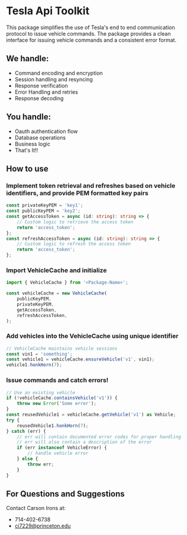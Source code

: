 # Tesla Api Toolkit
This package simplifies the use of Tesla's end to end communication protocol to issue vehicle commands.
The package provides a clean interface for issuing vehicle commands and a consistent error format. 

## We handle: 
- Command encoding and encryption
- Session handling and resyncing
- Response verification
- Error Handling and retries
- Response decoding

## You handle:
- Oauth authentication flow
- Database operations
- Business logic
- That's It!!

## How to use

### Implement token retrieval and refreshes based on vehicle identifiers, and provide PEM formatted key pairs
```typescript
const privateKeyPEM = 'key1'; 
const publicKeyPEM = 'key2';
const getAccessToken = async (id: string): string => {
    // Custom logic to retrieve the access token
    return 'access_token';
};
const refreshAccessToken = async (id: string): string => {
    // Custom logic to refresh the access token
    return 'access_token';
};
```

### Import VehicleCache and initialize
```typescript
import { VehicleCache } from '<Package-Name>';

const vehicleCache = new VehicleCache(
    publicKeyPEM,
    privateKeyPEM,
    getAccessToken,
    refreshAccessToken,
);
```

### Add vehicles into the VehicleCache using unique identifier 
```typescript 
// VehicleCache maintains vehicle sessions
const vin1 = 'something';
const vehicle1 = vehicleCache.ensureVehicle('v1', vin1);
vehicle1.honkHorn(7);
```

### Issue commands and catch errors!
```typescript 
// Use an existing vehicle
if (!vehicleCache.containsVehicle('v1')) {
    throw new Error('Some error');
}
const reusedVehicle1 = vehicleCache.getVehicle('v1') as Vehicle;
try {
    reusedVehicle1.honkHorn(7);
} catch (err) {
    // err will contain documented error codes for proper handling
    // err will also contain a description of the error
    if (err instanceof VehicleError) {
        // handle vehicle error
    } else {
        throw err;
    }
}

```

## For Questions and Suggestions
Contact Carson Irons at:
- 714-402-6738  
- ci7229@princeton.edu  


